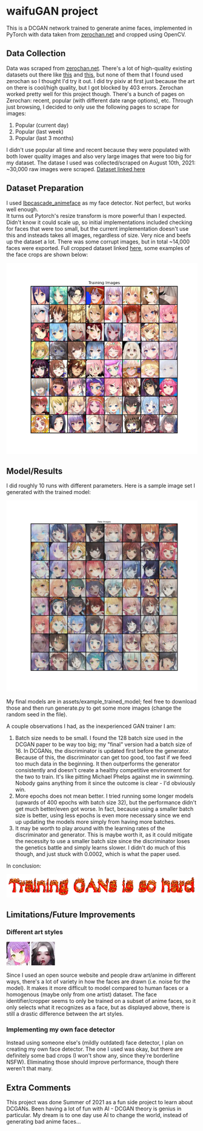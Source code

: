 # waifuGAN project

This is a DCGAN network trained to generate anime faces, implemented in PyTorch with data taken from [zerochan.net](https://www.zerochan.net/) and cropped using OpenCV. 

## Data Collection

Data was scraped from [zerochan.net](https://www.zerochan.net/). There's a lot of high-quality existing datasets out there like [this](https://github.com/bchao1/Anime-Face-Dataset) and [this](https://www.kaggle.com/subinium/highresolution-anime-face-dataset-512x512), but none of them that I found used zerochan so I thought I'd try it out. I did try pixiv at first just because the art on there is cool/high quality, but I got blocked by 403 errors. Zerochan worked pretty well for this project though.
There's a bunch of pages on Zerochan: recent, popular (with different date range options), etc. Through just browsing, I decided to only use the following pages to scrape for images:
1. Popular (current day)
2. Popular (last week)
3. Popular (last 3 months)

I didn't use popular all time and recent because they were populated with both lower quality images and also very large images that were too big for my dataset. The datase I used was collected/scraped on August 10th, 2021: ~30,000 raw images were scraped. [Dataset linked here](https://drive.google.com/drive/folders/1tfsOn0kAV3fmjNpQdmh-jDorHntJHyek?usp=sharing)

## Dataset Preparation

I used [lbpcascade_animeface](https://github.com/nagadomi/lbpcascade_animeface) as my face detector. Not perfect, but works well enough. <br>
It turns out Pytorch's resize transform is more powerful than I expected. Didn't know it could scale up, so initial implementations included checking for faces that were too small, but the current implementation doesn't use this and insteads takes all images, regardless of size. Very nice and beefs up the dataset a lot. 
There was some corrupt images, but in total ~14,000 faces were exported. Full cropped dataset linked [here](https://drive.google.com/drive/folders/1tfsOn0kAV3fmjNpQdmh-jDorHntJHyek?usp=sharing), some examples of the face crops are shown below:

![example_training](assets/images/example_training.png "example training")

## Model/Results
I did roughly 10 runs with different parameters. Here is a sample image set I generated with the trained model:

![sample_gen](assets/images/generated_fakes.png "generated fakes") 

My final models are in assets/example_trained_model; feel free to download those and then run generate.py to get some more images (change the random seed in the file).  

A couple observations I had, as the inexperienced GAN trainer I am:
1. Batch size needs to be small. I found the 128 batch size used in the DCGAN paper to be way too big; my "final" version had a batch size of 16. In DCGANs, the discriminator is updated first before the generator. Because of this, the discriminator can get too good, too fast if we feed too much data in the beginning. It then outperforms the generator consistently and doesn't create a healthy competitive environment for the two to train. It's like pitting Michael Phelps against me in swimming. Nobody gains anything from it since the outcome is clear - I'd obviously win. 
2. More epochs does not mean better. I tried running some longer models (upwards of 400 epochs with batch size 32), but the performance didn't get much better/even got worse. In fact, because using a smaller batch size is better, using less epochs is even more necessary since we end up updating the models more simply from having more batches. 
3. It may be worth to play around with the learning rates of the discriminator and generator. This is maybe worth it, as it could mitigate the necessity to use a smaller batch size since the discriminator loses the genetics battle and simply learns slower. I didn't do much of this though, and just stuck with 0.0002, which is what the paper used. 

In conclusion:

![flaming](assets/images/flaming.gif.gif "flaming")

## Limitations/Future Improvements
### Different art styles
![style-1](assets/images/style1.jpg "Face style 1") ![style-2](assets/images/style2.jpg "Face style 2")

Since I used an open source website and people draw art/anime in different ways, there's a lot of variety in how the faces are drawn (i.e. noise for the model). It makes it more difficult to model compared to human faces or a homogenous (maybe only from one artist) dataset. The face identifier/cropper seems to only be trained on a subset of anime faces, so it only selects what it recognizes as a face, but as displayed above, there is still a drastic difference between the art styles. 
### Implementing my own face detector
Instead using someone else's (mildly outdated) face detector, I plan on creating my own face detector. The one I used was okay, but there are definitely some bad crops (I won't show any, since they're borderline NSFW). Eliminating those should improve performance, though there weren't that many. 

## Extra Comments
This project was done Summer of 2021 as a fun side project to learn about DCGANs. Been having a lot of fun with AI - DCGAN theory is genius in particular. My dream is to one day use AI to change the world, instead of generating bad anime faces...
